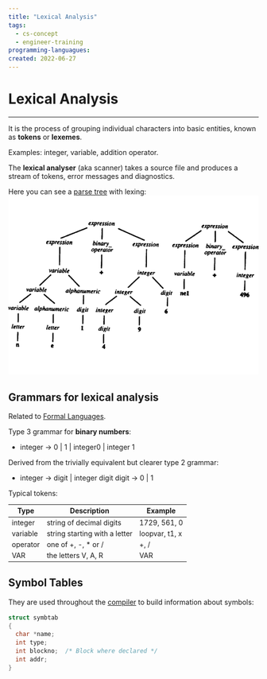 ```yaml
---
title: "Lexical Analysis"
tags:
  - cs-concept
  - engineer-training
programming-languagues:
created: 2022-06-27
---
```

# Lexical Analysis
---
It is the process of grouping individual characters into basic entities, known as **tokens** or **lexemes**.

Examples: integer, variable, addition operator.

The **lexical analyser** (aka scanner) takes a source file and produces a stream of tokens, error messages and diagnostics.

Here you can see a [parse tree](notes/parse-trees.md) with lexing:
![](content/images/parse-tree-lexing.png)

## Grammars for lexical analysis
Related to [Formal Languages](notes/formal-languages.md).

Type 3 grammar for **binary numbers**:

- integer $\rightarrow$ 0 | 1 | integer0 | integer 1

Derived from the trivially equivalent but clearer type 2 grammar:

- integer $\rightarrow$ digit | integer digit
digit $\rightarrow$ 0 | 1

Typical tokens:

| Type     | Description                   | Example        |
| -------- | ----------------------------- | -------------- |
| integer  | string of decimal digits      | 1729, 561, 0   |
| variable | string starting with a letter | loopvar, t1, x |
| operator | one of +, -, * or /           | +, /           |
| VAR      | the letters V, A, R           | VAR               |

## Symbol Tables
They are used throughout the [compiler](notes/compilers.md) to build information about symbols:

```c
struct symbtab
{
  char *name;
  int type;
  int blockno;  /* Block where declared */
  int addr;
}
```
